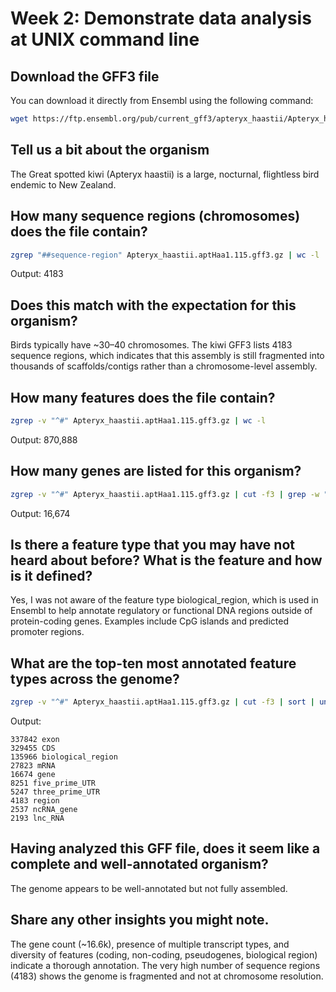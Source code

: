 # Week 2: Demonstrate data analysis at UNIX command line

## Download the GFF3 file

You can download it directly from Ensembl using the following command:

```bash
wget https://ftp.ensembl.org/pub/current_gff3/apteryx_haastii/Apteryx_haastii.aptHaa1.115.gff3.gz
```

## Tell us a bit about the organism

The Great spotted kiwi (Apteryx haastii) is a large, nocturnal, flightless bird endemic to New Zealand.

## How many sequence regions (chromosomes) does the file contain?

```bash
zgrep "##sequence-region" Apteryx_haastii.aptHaa1.115.gff3.gz | wc -l
```
Output: 4183

## Does this match with the expectation for this organism?

Birds typically have ~30–40 chromosomes. The kiwi GFF3 lists 4183 sequence regions, which indicates that this assembly is still fragmented into thousands of scaffolds/contigs rather than a chromosome-level assembly.

## How many features does the file contain?

```bash
zgrep -v "^#" Apteryx_haastii.aptHaa1.115.gff3.gz | wc -l
```
Output: 870,888

## How many genes are listed for this organism?

```bash
zgrep -v "^#" Apteryx_haastii.aptHaa1.115.gff3.gz | cut -f3 | grep -w "gene" | wc -l
```

Output: 16,674

## Is there a feature type that you may have not heard about before? What is the feature and how is it defined?

Yes, I was not aware of the feature type biological_region, which is used in Ensembl to help annotate regulatory or functional DNA regions outside of protein-coding genes. Examples include CpG islands and predicted promoter regions.

## What are the top-ten most annotated feature types across the genome?

```bash
zgrep -v "^#" Apteryx_haastii.aptHaa1.115.gff3.gz | cut -f3 | sort | uniq -c | sort -nr | head -10
```

Output: 
```
337842 exon
329455 CDS
135966 biological_region
27823 mRNA
16674 gene
8251 five_prime_UTR
5247 three_prime_UTR
4183 region
2537 ncRNA_gene
2193 lnc_RNA
```

## Having analyzed this GFF file, does it seem like a complete and well-annotated organism?

The genome appears to be well-annotated but not fully assembled.

## Share any other insights you might note.

The gene count (~16.6k), presence of multiple transcript types, and diversity of features (coding, non-coding, pseudogenes, biological region) indicate a thorough annotation. The very high number of sequence regions (4183) shows the genome is fragmented and not at chromosome resolution.

